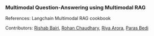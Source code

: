 ### Multimodal Question-Answering using Multimodal RAG

References: Langchain Multimodal RAG cookbook

Contributors: [Rishab Bairi](https://github.com/RishabB54), [Rohan Chaudhary](https://github.com/RohanChaudhary1805), [Riya Arora](https://github.com/arora-riya), [Paras Bedi](https://github.com/ParasBedi298)
